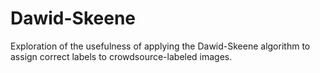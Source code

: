 # Dawid-Skeene

Exploration of the usefulness of applying the Dawid-Skeene algorithm to assign correct labels to crowdsource-labeled images.

